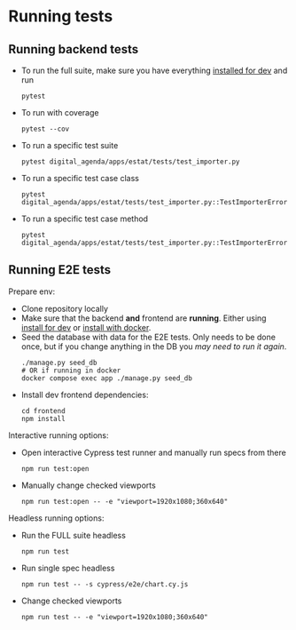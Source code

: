 # Running tests 

## Running backend tests

- To run the full suite, make sure you have everything [installed for dev](./install_develop.md) and run
  ```shell
  pytest
  ```
- To run with coverage
  ```shell
  pytest --cov
  ``` 
- To run a specific test suite
  ```shell
  pytest digital_agenda/apps/estat/tests/test_importer.py 
  ```
- To run a specific test case class
  ```shell
  pytest digital_agenda/apps/estat/tests/test_importer.py::TestImporterErrors
  ```
- To run a specific test case method
  ```shell
  pytest digital_agenda/apps/estat/tests/test_importer.py::TestImporterErrors::test_invalid_mapping_value
  ```

## Running E2E tests 

Prepare env:

- Clone repository locally
- Make sure that the backend **and** frontend are **running**. Either using [install for dev](./install_develop.md) or 
  [install with docker](./install_docker.md).
- Seed the database with data for the E2E tests. Only needs to be done once, but if you change anything in the DB you 
  _may need to run it again_. 
  ```shell
  ./manage.py seed_db
  # OR if running in docker
  docker compose exec app ./manage.py seed_db
  ```
- Install dev frontend dependencies:
  ```shell
  cd frontend
  npm install
  ```

Interactive running options:

- Open interactive Cypress test runner and manually run specs from there 
  ```shell
  npm run test:open
  ```
- Manually change checked viewports
  ```shell
  npm run test:open -- -e "viewport=1920x1080;360x640"
  ```

Headless running options:

- Run the FULL suite headless 
  ```shell
  npm run test
  ```
- Run single spec headless 
  ```shell
  npm run test -- -s cypress/e2e/chart.cy.js
  ```
- Change checked viewports
  ```shell
  npm run test -- -e "viewport=1920x1080;360x640"
  ```

